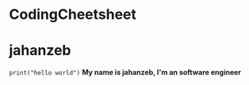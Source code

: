 # CodingCheetsheet
# jahanzeb

```print("hello world")```
**My name is jahanzeb, I'm an software engineer**
